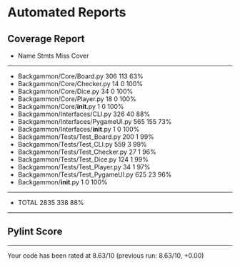 # Automated Reports

## Coverage Report
- Name                                Stmts   Miss  Cover
- -------------------------------------------------------
- Backgammon/Core/Board.py              306    113    63%
- Backgammon/Core/Checker.py             14      0   100%
- Backgammon/Core/Dice.py                34      0   100%
- Backgammon/Core/Player.py              18      0   100%
- Backgammon/Core/__init__.py             1      0   100%
- Backgammon/Interfaces/CLI.py          326     40    88%
- Backgammon/Interfaces/PygameUI.py     565    155    73%
- Backgammon/Interfaces/__init__.py       1      0   100%
- Backgammon/Tests/Test_Board.py        200      1    99%
- Backgammon/Tests/Test_CLI.py          559      3    99%
- Backgammon/Tests/Test_Checker.py       27      1    96%
- Backgammon/Tests/Test_Dice.py         124      1    99%
- Backgammon/Tests/Test_Player.py        34      1    97%
- Backgammon/Tests/Test_PygameUI.py     625     23    96%
- Backgammon/__init__.py                  1      0   100%
- -------------------------------------------------------
- TOTAL                                2835    338    88%
---
## Pylint Score
------------------------------------------------------------------
Your code has been rated at 8.63/10 (previous run: 8.63/10, +0.00)